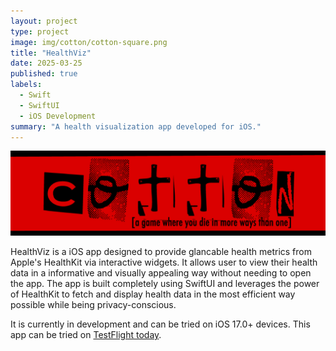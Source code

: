 ```yaml
---
layout: project
type: project
image: img/cotton/cotton-square.png
title: "HealthViz"
date: 2025-03-25
published: true
labels:
  - Swift
  - SwiftUI
  - iOS Development
summary: "A health visualization app developed for iOS."
---
```


<img class="img-fluid" src="../img/cotton/cotton-header.png">

HealthViz is a iOS app designed to provide glancable health metrics from Apple's HealthKit via interactive widgets. It allows user to view their health data in a informative and visually appealing way without needing to open the app. The app is built completely using SwiftUI and leverages the power of HealthKit to fetch and display health data in the most efficient way possible while being privacy-conscious.

It is currently in development and can be tried on iOS 17.0+ devices. This app can be tried on [TestFlight today](https://testflight.apple.com/join/qQNE1ehH). 
